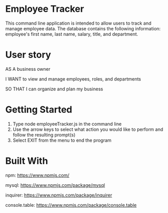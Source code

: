 # Employee Tracker
This command line application is intended to allow users to track and manage employee data. The database contains the following information: employee's first name, last name, salary, title, and department.

# User story
AS A business owner

I WANT to view and manage employees, roles, and departments

SO THAT I can organize and plan my business

# Getting Started
1. Type node employeeTracker.js in the command line
2. Use the arrow keys to select what action you would like to perform and follow the resulting prompt(s)
3. Select EXIT from the menu to end the program

# Built With
npm: https://www.npmjs.com/

mysql: https://www.npmjs.com/package/mysql

inquirer: https://www.npmjs.com/package/inquirer

console.table: https://www.npmjs.com/package/console.table
